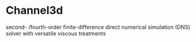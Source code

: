 # Channel3d
second- /fourth-order finite-difference direct numerical simulation (DNS) solver with versatile viscous treatments

